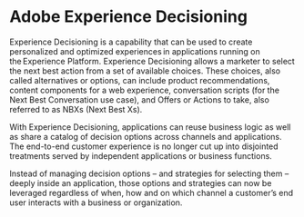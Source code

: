 
# Adobe Experience Decisioning
Experience Decisioning is a capability that can be used to create personalized and optimized experiences in applications running on the Experience Platform. Experience Decisioning allows a marketer to select the next best action from a set of available choices. These choices, also called alternatives or options, can include product recommendations, content components for a web experience, conversation scripts (for the Next Best Conversation use case), and Offers or Actions to take, also referred to as NBXs (Next Best Xs). 

With Experience Decisioning, applications can reuse business logic as well as share a catalog of decision options across channels and applications. The end-to-end customer experience is no longer cut up into disjointed treatments served by independent applications or business functions.  

Instead of managing decision options – and strategies for selecting them –  deeply inside an application, those options and strategies can now be leveraged regardless of when, how and on which channel a customer’s end user interacts with a business or organization. 